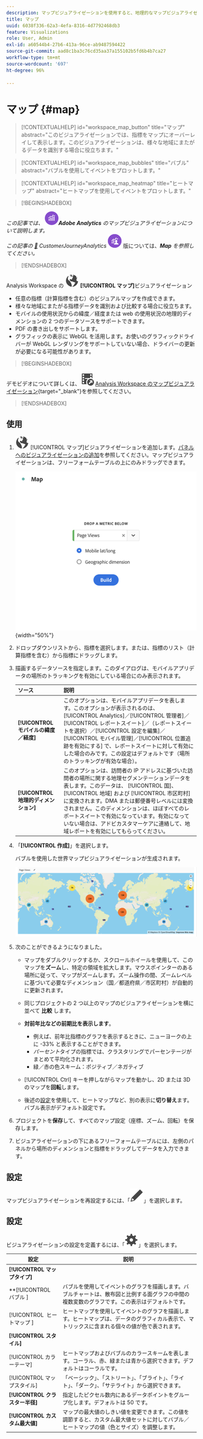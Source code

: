 ```yaml
---
description: マップビジュアライゼーションを使用すると、地理的なマップビジュアライゼーションにデータをプロットできます。
title: マップ
uuid: 6038f336-62a3-4efa-8316-4d7792468db3
feature: Visualizations
role: User, Admin
exl-id: a60544b4-27b6-413a-96ce-ab9487594422
source-git-commit: aad8c1ba3c76cd35aa37a155102b5fd6b4b7ca27
workflow-type: tm+mt
source-wordcount: '697'
ht-degree: 96%

---
```


# マップ {#map}

<!-- markdownlint-disable MD034 -->

<!-- markdownlint-disable MD034 -->

>[!CONTEXTUALHELP]
>id="workspace_map_button"
>title="マップ"
>abstract="このビジュアライゼーションでは、指標をマップにオーバーレイして表示します。このビジュアライゼーションは、様々な地域にまたがるデータを識別する場合に役立ちます。"

<!-- markdownlint-enable MD034 -->

<!-- markdownlint-disable MD034 -->

>[!CONTEXTUALHELP]
>id="workspace_map_bubbles"
>title="バブル"
>abstract="バブルを使用してイベントをプロットします。"

<!-- markdownlint-enable MD034 -->

<!-- markdownlint-disable MD034 -->

>[!CONTEXTUALHELP]
>id="workspace_map_heatmap"
>title="ヒートマップ"
>abstract="ヒートマップを使用してイベントをプロットします。"

<!-- markdownlint-enable MD034 -->


>[!BEGINSHADEBOX]

_この記事では、_ ![AdobeAnalytics](/help/assets/icons/AdobeAnalytics.svg) _&#x200B;**Adobe Analytics** のマップビジュアライゼーションについて説明します。_<br/>_この記事の [&#128279;](https://experienceleague.adobe.com/en/docs/analytics-platform/using/cja-workspace/visualizations/map) CustomerJourneyAnalytics_ ![Customer Journey Analytics](/help/assets/icons/CustomerJourneyAnalytics.svg) 版については、_&#x200B;**Map** を参照してください。_

>[!ENDSHADEBOX]



Analysis Workspace の ![地球儀](/help/assets/icons/Globe.svg) **[!UICONTROL マップ]**&#x200B;ビジュアライゼーション

* 任意の指標（計算指標を含む）のビジュアルマップを作成できます。
* 様々な地域にまたがる指標データを識別および比較する場合に役立ちます。
* モバイルの使用状況からの緯度／経度または web の使用状況の地理的ディメンションの 2 つのデータソースをサポートできます。
* PDF の書き出しをサポートします。
* グラフィックの表示に WebGL を活用します。お使いのグラフィックドライバーが WebGL レンダリングをサポートしていない場合、ドライバーの更新が必要になる可能性があります。


>[!BEGINSHADEBOX]

デモビデオについて詳しくは、![VideoCheckedOut](/help/assets/icons/VideoCheckedOut.svg) [Analysis Workspace のマップビジュアライゼーション](https://video.tv.adobe.com/v/23559/?quality=12){target="_blank"}を参照してください。

>[!ENDSHADEBOX]


## 使用

1. ![マップ](/help/assets/icons/Globe.svg) [!UICONTROL マップ]ビジュアライゼーションを追加します。[パネルへのビジュアライゼーションの追加](freeform-analysis-visualizations.md#add-visualizations-to-a-panel)を参照してください。マップビジュアライゼーションは、フリーフォームテーブルの上にのみドラッグできます。

   ![マップ設定](assets/map-configuration.png){width="50%"}

1. ドロップダウンリストから、指標を選択します。または、指標のリスト（計算指標を含む）から指標にドラッグします。
1. 描画するデータソースを指定します。このダイアログは、モバイルアプリデータの場所のトラッキングを有効にしている場合にのみ表示されます。

   | ソース | 説明 |
   | --- | --- |
   | **[!UICONTROL モバイルの緯度／経度]** | このオプションは、モバイルアプリデータを表します。このオプションが表示されるのは、 [!UICONTROL Analytics]／[!UICONTROL 管理者]／[!UICONTROL レポートスイート]／（レポートスイートを選択）／[!UICONTROL 設定を編集]／[!UICONTROL モバイル管理]／[!UICONTROL 位置追跡を有効にする] で、レポートスイートに対して有効にした場合のみです。この設定はデフォルトです（場所のトラッキングが有効な場合）。 |
   | **[!UICONTROL 地理的ディメンション]** | このオプションは、訪問者の IP アドレスに基づいた訪問者の場所に関する地理セグメンテーションデータを表します。このデータは、 [!UICONTROL 国]、 [!UICONTROL 地域] および [!UICONTROL 市区町村] に変換されます。DMA または郵便番号レベルには変換されません。このディメンションは、ほぼすべてのレポートスイートで有効になっています。有効になっていない場合は、アドビカスタマーケアに連絡して、地域レポートを有効にしてもらってください。 |

1. 「**[!UICONTROL 作成]**」を選択します。

   バブルを使用した世界マップビジュアライゼーションが生成されます。

   ![](assets/bubble-world-view.png)

1. 次のことができるようになりました。

   * マップをダブルクリックするか、スクロールホイールを使用して、このマップを&#x200B;**ズーム**&#x200B;し、特定の領域を拡大します。マウスポインターのある場所に従って、マップがズームします。ズーム操作の間、ズームレベルに基づいて必要なディメンション（国／都道府県／市区町村）が自動的に更新されます。
   * 同じプロジェクトの 2 つ以上のマップのビジュアライゼーションを横に並べて **比較** します。
   * **対前年比などの前期比を表示します**。

      * 例えば、前年比指標のグラフを表示するときに、ニューヨークの上に -33% と表示することができます。
      * *パーセント*&#x200B;タイプの指標では、クラスタリングでパーセンテージがまとめて平均化されます。
      * 緑／赤の色スキーム：ポジティブ／ネガティブ

   * [!UICONTROL Ctrl] キーを押しながらマップを動かし、2D または 3D のマップを&#x200B;**回転**&#x200B;します。

   * 後述の[設定](/help/analyze/analysis-workspace/visualizations/map-visualization.md#section_5F89C620A6AA42BC8E0955478B3A427E)を使用して、ヒートマップなど、別の表示に&#x200B;**切り替え**&#x200B;ます。バブル表示がデフォルト設定です。

1. プロジェクトを&#x200B;**保存**&#x200B;して、すべてのマップ設定（座標、ズーム、回転）を保存します。
1. ビジュアライゼーションの下にあるフリーフォームテーブルには、左側のパネルから場所のディメンションと指標をドラッグしてデータを入力できます。



## 設定

マップビジュアライゼーションを再設定するには、「![編集](/help/assets/icons/Edit.svg)」を選択します。


## 設定

ビジュアライゼーションの設定を定義するには、「![設定](/help/assets/icons/Setting.svg)」を選択します。

| 設定 | 説明 |
|--- |--- |
| **[!UICONTROL マップタイプ]** | |
| **[!UICONTROL &#x200B; バブル &#x200B;] | バブルを使用してイベントのグラフを描画します。バブルチャートは、散布図と比例する面グラフの中間の複数変数のグラフです。この表示はデフォルトです。 |
| [!UICONTROL &#x200B; ヒートマップ &#x200B;] | ヒートマップを使用してイベントのグラフを描画します。ヒートマップは、データのグラフィカル表示で、マトリックスに含まれる個々の値が色で表されます。 |
| **[!UICONTROL スタイル]** | |
| [!UICONTROL カラーテーマ] | ヒートマップおよびバブルのカラースキームを表します。コーラル、赤、緑または青から選択できます。デフォルトはコーラルです。 |
| [!UICONTROL マップスタイル] | 「ベーシック」、「ストリート」、「ブライト」、「ライト」、「ダーク」、「サテライト」から選択できます。 |
| **[!UICONTROL クラスター半径]** | 指定したピクセル数内にあるデータポイントをグループ化します。デフォルトは 50 です。 |
| **[!UICONTROL カスタム最大値]** | マップの最大値のしきい値を変更できます。この値を調節すると、カスタム最大値セットに対してバブル／ヒートマップの値（色とサイズ）を調整します。 |

<!--
## Build a time-parting heatmap

Here is a video on the topic:

>[!VIDEO](https://video.tv.adobe.com/v/26991/?quality=12)

-->

